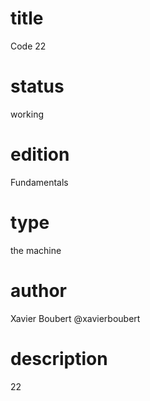 # title

Code 22

# status

working

# edition

Fundamentals

# type

the machine

# author

Xavier Boubert @xavierboubert

# description

22